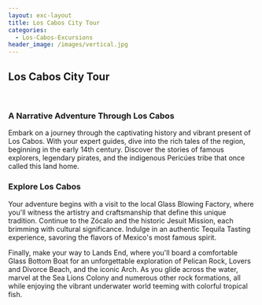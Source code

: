 ```yaml
---
layout: exc-layout
title: Los Cabos City Tour
categories:
  - Los-Cabos-Excursions
header_image: /images/vertical.jpg
---
```

## Los Cabos City Tour  
&nbsp;  

### A Narrative Adventure Through Los Cabos

Embark on a journey through the captivating history and vibrant present of Los Cabos. With your expert guides, dive into the rich tales of the region, beginning in the early 14th century. Discover the stories of famous explorers, legendary pirates, and the indigenous Pericúes tribe that once called this land home.

### Explore Los Cabos

Your adventure begins with a visit to the local Glass Blowing Factory, where you'll witness the artistry and craftsmanship that define this unique tradition. Continue to the Zócalo and the historic Jesuit Mission, each brimming with cultural significance. Indulge in an authentic Tequila Tasting experience, savoring the flavors of Mexico's most famous spirit.

Finally, make your way to Lands End, where you'll board a comfortable Glass Bottom Boat for an unforgettable exploration of Pelican Rock, Lovers and Divorce Beach, and the iconic Arch. As you glide across the water, marvel at the Sea Lions Colony and numerous other rock formations, all while enjoying the vibrant underwater world teeming with colorful tropical fish.


